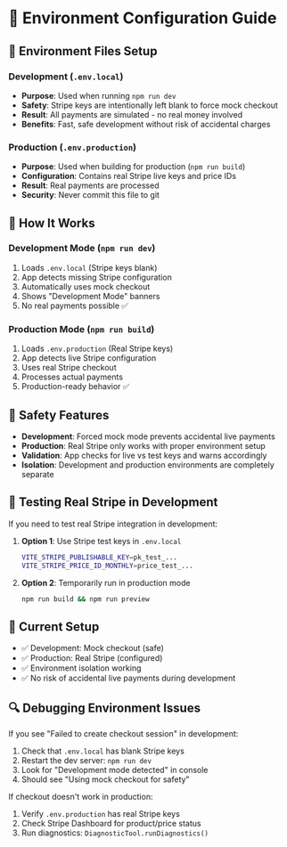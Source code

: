 # 🔧 Environment Configuration Guide

## 📁 Environment Files Setup

### Development (`.env.local`)
- **Purpose**: Used when running `npm run dev`
- **Safety**: Stripe keys are intentionally left blank to force mock checkout
- **Result**: All payments are simulated - no real money involved
- **Benefits**: Fast, safe development without risk of accidental charges

### Production (`.env.production`)
- **Purpose**: Used when building for production (`npm run build`)
- **Configuration**: Contains real Stripe live keys and price IDs
- **Result**: Real payments are processed
- **Security**: Never commit this file to git

## 🔄 How It Works

### Development Mode (`npm run dev`)
1. Loads `.env.local` (Stripe keys blank)
2. App detects missing Stripe configuration
3. Automatically uses mock checkout
4. Shows "Development Mode" banners
5. No real payments possible ✅

### Production Mode (`npm run build`)
1. Loads `.env.production` (Real Stripe keys)
2. App detects live Stripe configuration
3. Uses real Stripe checkout
4. Processes actual payments
5. Production-ready behavior ✅

## 🚨 Safety Features

- **Development**: Forced mock mode prevents accidental live payments
- **Production**: Real Stripe only works with proper environment setup
- **Validation**: App checks for live vs test keys and warns accordingly
- **Isolation**: Development and production environments are completely separate

## 🧪 Testing Real Stripe in Development

If you need to test real Stripe integration in development:

1. **Option 1**: Use Stripe test keys in `.env.local`
   ```bash
   VITE_STRIPE_PUBLISHABLE_KEY=pk_test_...
   VITE_STRIPE_PRICE_ID_MONTHLY=price_test_...
   ```

2. **Option 2**: Temporarily run in production mode
   ```bash
   npm run build && npm run preview
   ```

## 🎯 Current Setup

- ✅ Development: Mock checkout (safe)
- ✅ Production: Real Stripe (configured)
- ✅ Environment isolation working
- ✅ No risk of accidental live payments during development

## 🔍 Debugging Environment Issues

If you see "Failed to create checkout session" in development:
1. Check that `.env.local` has blank Stripe keys
2. Restart the dev server: `npm run dev`
3. Look for "Development mode detected" in console
4. Should see "Using mock checkout for safety"

If checkout doesn't work in production:
1. Verify `.env.production` has real Stripe keys
2. Check Stripe Dashboard for product/price status
3. Run diagnostics: `DiagnosticTool.runDiagnostics()`
